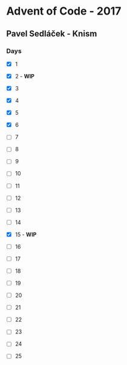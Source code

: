 # Advent of Code - 2017

## Pavel Sedláček - Knism

### Days

* [x] 1
* [x] 2 - **WIP**
* [x] 3
* [x] 4
* [x] 5
* [x] 6
* [ ] 7
* [ ] 8
* [ ] 9
* [ ] 10
* [ ] 11
* [ ] 12
* [ ] 13
* [ ] 14
* [x] 15 - **WIP**
* [ ] 16
* [ ] 17
* [ ] 18
* [ ] 19
* [ ] 20
* [ ] 21
* [ ] 22
* [ ] 23
* [ ] 24
* [ ] 25

